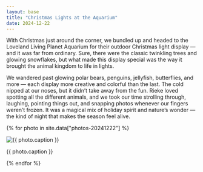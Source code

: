 ```yaml
---
layout: base
title: "Christmas Lights at the Aquarium"
date: 2024-12-22
---
```


With Christmas just around the corner, we bundled up and headed to the Loveland Living Planet Aquarium for their outdoor Christmas light display — and it was far from ordinary. Sure, there were the classic twinkling trees and glowing snowflakes, but what made this display special was the way it brought the animal kingdom to life in lights.

We wandered past glowing polar bears, penguins, jellyfish, butterflies, and more — each display more creative and colorful than the last. The cold nipped at our noses, but it didn’t take away from the fun. Rieke loved spotting all the different animals, and we took our time strolling through, laughing, pointing things out, and snapping photos whenever our fingers weren’t frozen. It was a magical mix of holiday spirit and nature’s wonder — the kind of night that makes the season feel alive.

{% for photo in site.data["photos-20241222"] %}
  <div>
    <img src="{{ site.baseurl }}/photos/{{ photo.file }}" alt="{{ photo.caption }}">
    <p>{{ photo.caption }}</p>
  </div>
{% endfor %}